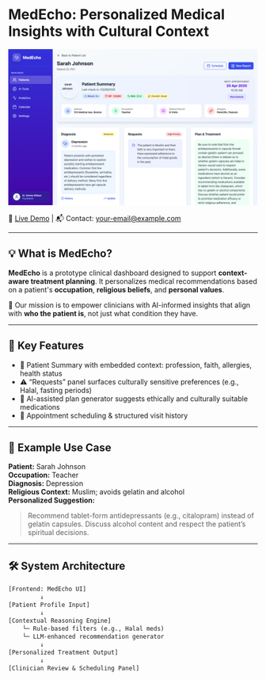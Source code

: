 # MedEcho: Personalized Medical Insights with Cultural Context

![Dashboard Screenshot](assets/dashboard_1.png)

🔗 [Live Demo](https://your-website-link.com) | 📬 Contact: your-email@example.com

---

## 💡 What is MedEcho?

**MedEcho** is a prototype clinical dashboard designed to support **context-aware treatment planning**. It personalizes medical recommendations based on a patient's **occupation**, **religious beliefs**, and **personal values**.

🧠 Our mission is to empower clinicians with AI-informed insights that align with **who the patient is**, not just what condition they have.

---

## 🧩 Key Features

- 🧾 Patient Summary with embedded context: profession, faith, allergies, health status
- ⚠️ “Requests” panel surfaces culturally sensitive preferences (e.g., Halal, fasting periods)
- 💊 AI-assisted plan generator suggests ethically and culturally suitable medications
- 📆 Appointment scheduling & structured visit history

---

## 👀 Example Use Case

**Patient:** Sarah Johnson  
**Occupation:** Teacher  
**Diagnosis:** Depression  
**Religious Context:** Muslim; avoids gelatin and alcohol  
**Personalized Suggestion:**  
> Recommend tablet-form antidepressants (e.g., citalopram) instead of gelatin capsules. Discuss alcohol content and respect the patient’s spiritual decisions.

---

## 🛠️ System Architecture

```plaintext
[Frontend: MedEcho UI]
         ↓
[Patient Profile Input]
         ↓
[Contextual Reasoning Engine]
    └─ Rule-based filters (e.g., Halal meds)
    └─ LLM-enhanced recommendation generator
         ↓
[Personalized Treatment Output]
         ↓
[Clinician Review & Scheduling Panel]
